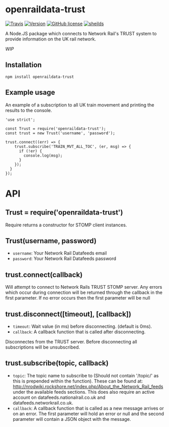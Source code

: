 openraildata-trust
===========

[![Travis](https://img.shields.io/travis/divergentlepton/openraildata-trust.svg?style=flat-square)](https://travis-ci.org/divergentlepton/openraildata-trust)
[![Version](https://img.shields.io/npm/v/openraildata-trust.svg?style=flat-square)](https://www.npmjs.com/package/openraildata-trust)
[![GitHub license](https://img.shields.io/badge/license-MIT-blue.svg?style=flat-square)](https://raw.githubusercontent.com/divergentlepton/openraildata-trust/master/LICENSE)
[![sheilds](https://img.shields.io/badge/status-WIP-yellow.svg?style=flat-square)](https://img.shields.io/badge/status-WIP-yellow.svg)


A Node.JS package which connects to Network Rail's TRUST system to provide information on the UK rail network.


*WIP*

## Installation

	npm install openraildata-trust

## Example usage

An example of a subscription to all UK train movement and printing the results to the console.

```
'use strict';

const Trust = require('openraildata-trust');
const trust = new Trust('username', 'password');

trust.connect((err) => {
    trust.subscribe('TRAIN_MVT_ALL_TOC', (er, msg) => {
      if (!er) {
        console.log(msg);
      }
    });
  }
});
```

# API

## Trust = require('openraildata-trust')

Require returns a constructor for STOMP client instances.

## Trust(username, password)

- `username`: Your Network Rail Datafeeds email
- `password`: Your Network Rail Datafeeds password

## trust.connect(callback)

Will attempt to connect to Network Rails TRUST STOMP server. Any errors which occur during connection will be returned through the callback in the first parameter. If no error occurs then the first parameter will be null

## trust.disconnect([timeout], [callback])

- `timeout`: Wait value (in ms) before disconnecting. (default is 0ms).
- `callback`: A callback function that is called after disconnecting.

Disconnectes from the TRUST server. Before disconnecting all subscriptions will be unsubscribed.

## trust.subscribe(topic,  callback)

- `topic`: The topic name to subscribe to (Should not contain '/topic/' as this is prepended within the function). These can be found at: http://nrodwiki.rockshore.net/index.php/About_the_Network_Rail_feeds under the available feeds sections. This does also require an active account on datafeeds.nationalrail.co.uk and datafeeds.networkrail.co.uk.
- `callback`: A callback function that is called as a new message arrives or on an error. The first parameter will hold an error or null and the second parameter will contain a JSON object with the message.
